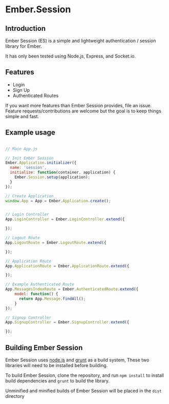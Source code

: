 # Ember.Session

## Introduction

Ember Session (ES) is a simple and lightweight authentication / session library for Ember. 

It has only been tested using Node.js, Express, and Socket.io.

## Features

- Login
- Sign Up
- Authenticated Routes

If you want more features than Ember Session provides, file an issue. Feature requests/contributions are welcome but the goal is to keep things simple and fast.

## Example usage

```javascript

// Main App.js

// Init Ember Session
Ember.Application.initializer({
  name: 'session',
  initialize: function(container, application) {
    Ember.Session.setup(application);
  }
});

// Create Application
window.App = App = Ember.Application.create();


// Login Controller
App.LoginController = Ember.LoginController.extend({

});

// Logout Route
App.LogoutRoute = Ember.LogoutRoute.extend({

});

// Application Route
App.ApplicationRoute = Ember.ApplicationRoute.extend({

});

// Example Authenticated Route
App.MessagesIndexRoute = Ember.AuthenticatedRoute.extend({
    model: function() {
      return App.Message.findAll();
    }
});

// Signup Controller
App.SignupController = Ember.SignupController.extend({

});


```

## Building Ember Session
Ember Session uses [node.js](http://nodejs.org/) and [grunt](http://gruntjs.com/) as a build system,
These two libraries will need to be installed before building.

To build Ember Session, clone the repository, and run `npm install` to install build dependencies
and `grunt` to build the library.

Unminified and minified builds of Ember Session will be placed in the `dist` directory